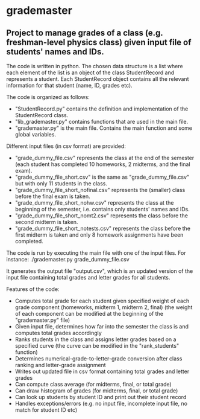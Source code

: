 # grademaster

## Project to manage grades of a class (e.g. freshman-level physics class) given input file of students' names and IDs.    

The code is written in python. The chosen data structure is a list where each element of the list is an object of the class StudentRecord and represents a student. Each StudentRecord object contains all the relevant information for that student (name, ID, grades etc).  

The code is organized as follows:  
- "StudentRecord.py" contains the definition and implementation of the StudentRecord class.
- "lib_grademaster.py" contains functions that are used in the main file.
- "grademaster.py" is the main file. Contains the main function and some global variables.  

Different input files (in csv format) are provided:  
- "grade_dummy_file.csv" represents the class at the end of the semester (each student has completed 10 homeworks, 2 midterms, and the final exam).
- "grade_dummy_file_short.csv" is the same as "grade_dummy_file.csv" but with only 11 students in the class.
- "grade_dummy_file_short_nofinal.csv" represents the (smaller) class before the final exam is taken.
- "grade_dummy_file_short_nohw.csv" represents the class at the beginning of the semester, i.e. contains only students' names and IDs.
- "grade_dummy_file_short_nomt2.csv" represents the class before the second midterm is taken.
- "grade_dummy_file_short_notests.csv" represents the class before the first midterm is taken and only 8 homework assignments have been completed.

The code is run by executing the main file with one of the input files. For instance:
./grademaster.py grade_dummy_file.csv  

It generates the output file "output.csv", which is an updated version of the input file containing total grades and letter grades for all students.  

Features of the code:  
- Computes total grade for each student given specified weight of each grade component (homeworks, midterm 1, midterm 2, final) (the weight of each component can be modified at the beginning of the "grademaster.py" file)  
- Given input file, determines how far into the semester the class is and computes total grades accordingly 
- Ranks students in the class and assigns letter grades based on a specified curve (the curve can be modified in the "rank_students" function)
- Determines numerical-grade-to-letter-grade conversion after class ranking and letter-grade assignment  
- Writes out updated file in csv format containing total grades and letter grades 
- Can compute class average (for midterms, final, or total grade) 
- Can draw histogram of grades (for midterms, final, or total grade)
- Can look up students by student ID and print out their student record
- Handles exceptions/errors (e.g. no input file, incomplete input file, no match for student ID etc)
